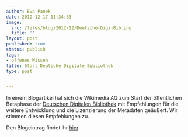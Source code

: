 ```yaml
---
author: Eva Panek
date: 2012-12-17 11:34:33
image:
  src: /files/blog/2012/12/Deutsche-Digi-Bib.png
  title: ''
layout: post
published: true
status: publish
tags:
- offenes Wissen
title: Start Deutsche Digitale Bibliothek
type: post


---
```


  
In einem Blogartikel hat sich die Wikimedia AG zum Start der öffentlichen Betaphase der [Deutschen Digitalen Bibliothek](http://www.deutsche-digitale-bibliothek.de/) mit Empfehlungen für die weitere Entwicklung und die Lizenzierung der Metadaten geäußert. Wir stimmen diesen Empfehlungen zu.

Den Blogeintrag findet ihr [hier](http://blog.wikimedia.de/2012/11/28/deutsche-digitale-bibliothek-beta-ddb/).